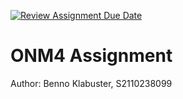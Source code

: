 [![Review Assignment Due Date](https://classroom.github.com/assets/deadline-readme-button-22041afd0340ce965d47ae6ef1cefeee28c7c493a6346c4f15d667ab976d596c.svg)](https://classroom.github.com/a/SABrUXsz)
# ONM4 Assignment
Author: Benno Klabuster, S2110238099
